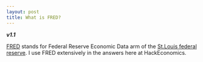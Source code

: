 ```yaml
---
layout: post
title: What is FRED?
---
```


**_v1.1_**

[FRED](https://fred.stlouisfed.org/) stands for Federal Reserve Economic Data arm of the [St.Louis federal reserve](https://www.stlouisfed.org/). I use FRED extensively in the answers here at HackEconomics.
